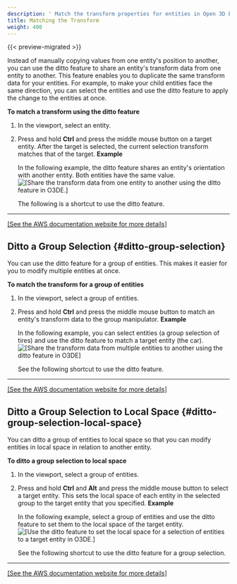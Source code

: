 ```yaml
---
description: ' Match the transform properties for entities in Open 3D Engine. '
title: Matching the Transform
weight: 400
---
```


{{< preview-migrated >}}

Instead of manually copying values from one entity's position to another, you can use the ditto feature to share an entity's transform data from one entity to another\. This feature enables you to duplicate the same transform data for your entities\. For example, to make your child entities face the same direction, you can select the entities and use the ditto feature to apply the change to the entities at once\.

**To match a transform using the ditto feature**

1. In the viewport, select an entity\.

1. Press and hold **Ctrl** and press the middle mouse button on a target entity\. After the target is selected, the current selection transform matches that of the target\.
**Example**

   In the following example, the ditto feature shares an entity's orientation with another entity\. Both entities have the same value\.
![\[Share the transform data from one entity to another using the ditto feature in O3DE.\]](/images/user-guide/viewportinteractionmodel/viewport-selection-model-13.gif)

   The following is a shortcut to use the ditto feature\.
****
[\[See the AWS documentation website for more details\]](/docs/userguide/transform-matching)

## Ditto a Group Selection {#ditto-group-selection}

You can use the ditto feature for a group of entities\. This makes it easier for you to modify multiple entities at once\.

**To match the transform for a group of entities**

1. In the viewport, select a group of entities\.

1. Press and hold **Ctrl** and press the middle mouse button to match an entity's transform data to the group manipulator\.
**Example**

   In the following example, you can select entities \(a group selection of tires\) and use the ditto feature to match a target entity \(the car\)\.
![\[Share the transform data from multiple entities to another using the ditto feature in O3DE\]](/images/user-guide/viewportinteractionmodel/viewport-selection-model-14.gif)

   See the following shortcut to use the ditto feature\.
****
[\[See the AWS documentation website for more details\]](/docs/userguide/transform-matching)

## Ditto a Group Selection to Local Space {#ditto-group-selection-local-space}

You can ditto a group of entities to local space so that you can modify entities in local space in relation to another entity\.

**To ditto a group selection to local space**

1. In the viewport, select a group of entities\.

1. Press and hold **Ctrl** and **Alt** and press the middle mouse button to select a target entity\. This sets the local space of each entity in the selected group to the target entity that you specified\.
**Example**

   In the following example, select a group of entities and use the ditto feature to set them to the local space of the target entity\.
![\[Use the ditto feature to set the local space for a selection of entities to a target entity in O3DE.\]](/images/user-guide/viewportinteractionmodel/viewport-selection-model-15.gif)

   See the following shortcut to use the ditto feature for a group selection\.
****
[\[See the AWS documentation website for more details\]](/docs/userguide/transform-matching)
